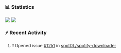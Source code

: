 ### :bar_chart: Statistics
<img align="center" src="https://github-readme-stats.vercel.app/api?username=aiden2480&show_icons=true&theme=gruvbox" />
<img align="center" src="https://github-readme-stats.vercel.app/api/top-langs?username=aiden2480&theme=gruvbox&layout=compact" />

### :zap: Recent Activity
<!--START_SECTION:activity-->
1. ❗️ Opened issue [#1251](https://github.com/spotDL/spotify-downloader/issues/1251) in [spotDL/spotify-downloader](https://github.com/spotDL/spotify-downloader)
<!--END_SECTION:activity-->

